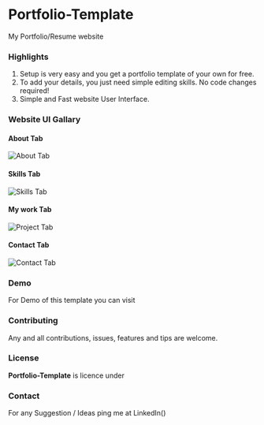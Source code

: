 # Portfolio-Template
My Portfolio/Resume website

### Highlights
1. Setup is very easy and you get a portfolio template of your own for free.
2. To add your details, you just need simple editing skills. No code changes required!
3. Simple and Fast website User Interface.

### Website UI Gallary
#### About Tab
![About Tab]()

#### Skills Tab
![Skills Tab]()

#### My work Tab
![Project Tab]()

#### Contact Tab
![Contact Tab]()

### Demo
For Demo of this template you can visit 

### Contributing
Any and all contributions, issues, features and tips are welcome.

### License
**Portfolio-Template** is licence under []()

### Contact

For any Suggestion / Ideas ping me at LinkedIn()
